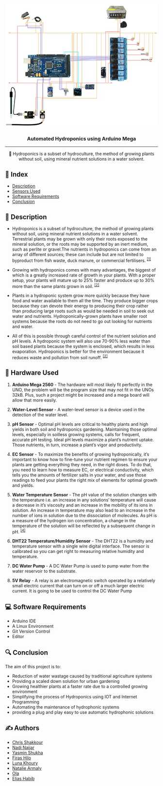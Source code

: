 <p align="center">
  <a href="" rel="noopener">
 <img src="https://github.com/ChrisShakkour/HydroPhonica/blob/main/images/portfolio_02.jpg" alt="NFT"></a>
</p>

<h3 align="center">Automated Hydroponics using Arduino Mega</h3>

--- 

<p align="center"> 🌱 Hydroponics is a subset of hydroculture, the method of growing plants without soil, using mineral nutrient solutions in a water solvent. </p>


## 📝 Index
- [Description](#description)
- [Sensors Used](#hardware_used)
- [Software Requirements](#software_requirements)
- [Conclusion](#conclusion)


## 🎈 Description <a name="description"></a>
- Hydroponics is a subset of hydroculture, the method of growing plants without soil, using mineral nutrient solutions in a water solvent. Terrestrial plants may be grown with only their roots exposed to the mineral solution, or the roots may be supported by an inert medium, such as perlite or gravel.The nutrients in hydroponics can come from an array of different sources; these can include but are not limited to byproduct from fish waste, duck manure, or commercial fertilisers. <sup>[[1]](#1)</sup>

- Growing with hydroponics comes with many advantages, the biggest of which is a greatly increased rate of growth in your plants. With a proper setup, your plants will mature up to 25% faster and produce up to 30% more than the same plants grown in soil. <sup>[[2]](#2)</sup>

- Plants in a hydroponic system grow more quickly because they have food and water available to them all the time. They produce bigger crops because they can devote their energy to producing their crop rather than producing large roots such as would be needed in soil to seek out water and nutrients. Hydroponically-grown plants have smaller root systems because the roots do not need to go out looking for nutrients and water.

- All of this is possible through careful control of the nutrient solution and pH levels. A hydroponic system will also use 70-90% less water than soil based plants because the system is enclosed, which results in less evaporation. Hydroponics is better for the environment because it reduces waste and pollution from soil runoff. <sup>[[2]](#2)</sup>


## 🔩 Hardware Used <a name="hardware_used"></a>
1. **Arduino Mega 2560** - The hardware will most likely fit perfectly in the UNO, the problem will be the program size that may not fit in the UNOs 32kB. Plus, such a project might be increased and a mega board will allow that more easily.

2. **Water-Level Sensor** - A water-level sensor is a device used in the detection of the water level.

3. **pH Sensor** - Optimal pH levels are critical to healthy plants and high yields in both soil and hydroponics gardening. Maintaining those optimal levels, especially in soilless growing systems, calls for frequent, accurate pH testing. Ideal pH levels maximize a plant’s nutrient uptake. Those nutrients, in turn, increase a plant’s vigor and productivity.

4. **EC Sensor** - To maximize the benefits of growing hydroponically, it’s important to know how to fine-tune your nutrient regimen to ensure your plants are getting everything they need, in the right doses. To do that, you need to learn how to measure EC, or electrical conductivity, which tells you the amounts of fertilizer salts in your water, and use those readings to feed your plants the right mix of elements for optimal growth and yields.

5. **Water Temperature Sensor** - The pH value of the solution changes with the temperature i.e. an increase in any solutions’ temperature will cause a decrease in it’s viscosity and an increase in the mobility of its ions in solution. An increase in temperature may also lead to an increase in the number of ions in solution due to the dissociation of molecules. As pH is a measure of the hydrogen ion concentration, a change in the temperature of the solution will be reflected by a subsequent
change in pH. <sup>[[4]](#4)</sup>

6. **DHT22 Temperature/Humidity Sensor** - The DHT22 is a humidity and temperature sensor with a single wire digital interface. The sensor is calibrated so you can get right to measuring relative humidity and temperature.

7. **DC Water Pump** - A DC Water Pump is used to pump water from the water reservoir to the substrate.

8. **5V Relay** - A relay is an electromagnetic switch operated by a relatively small electric current that can turn on or off a much larger electric current. It is going to be used to control the DC Water Pump


## 💻 Software Requirements <a name="software_requirements"></a>
- Arduino IDE
- A Linux Environment
- Git Version Control
- Editor


## 🔍 Conclusion <a name="conclusion"></a>
The aim of this project is to:
- Reduction of water wastage caused by traditional agriculture systems
- Providing a scaled down solution for urban gardening
- Growing healthier plants at a faster rate due to a controlled growing environment
- Simplifying the process of Hydroponics using IOT and Internet Programming
- Automating the maintenance of hydrophonic systems
- providing a plug and play easy to use automatic hydrophonic solutions


## ✍️ Authors <a name = "authors"></a>
- [Chris Shakkour]()
- [Nadi Najjar]()
- [Yasmin Shukha]()
- [Firas Hilo]()
- [Luna Khoury]()
- [Natalie Armaly]()
- [Ola]()
- [Elias Habib]()
